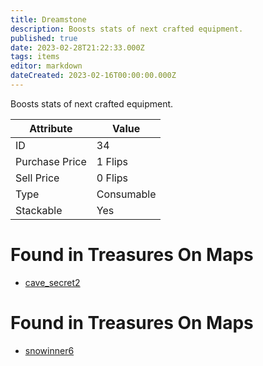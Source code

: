 ```yaml
---
title: Dreamstone
description: Boosts stats of next crafted equipment.
published: true
date: 2023-02-28T21:22:33.000Z
tags: items
editor: markdown
dateCreated: 2023-02-16T00:00:00.000Z
---
```


Boosts stats of next crafted equipment.

|Attribute|Value|
|-|-|
|ID|34|
|Purchase Price|1 Flips|
|Sell Price|0 Flips|
|Type|Consumable|
|Stackable|Yes|


# Found in Treasures On Maps
 * [cave_secret2](/maps/cave_secret2)
# Found in Treasures On Maps
 * [snowinner6](/maps/snowinner6)